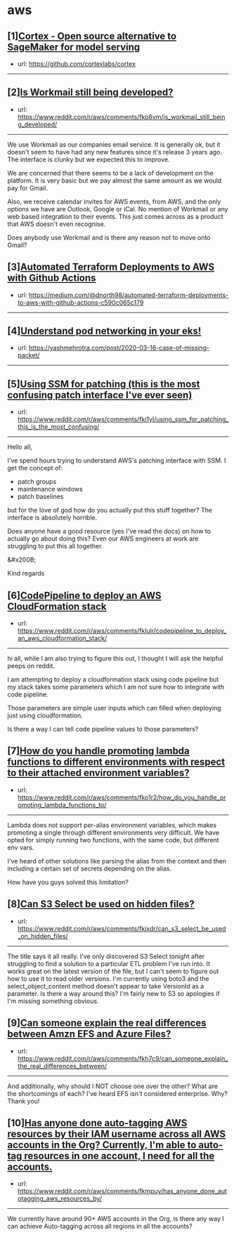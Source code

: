 # aws
## [1][Cortex - Open source alternative to SageMaker for model serving](https://www.reddit.com/r/aws/comments/fkmpnr/cortex_open_source_alternative_to_sagemaker_for/)
- url: https://github.com/cortexlabs/cortex
---

## [2][Is Workmail still being developed?](https://www.reddit.com/r/aws/comments/fko8vm/is_workmail_still_being_developed/)
- url: https://www.reddit.com/r/aws/comments/fko8vm/is_workmail_still_being_developed/
---
We use Workmail as our companies email service. It is generally ok, but it doesn't seem to have had any new features since it's release 3 years ago. The interface is clunky but we expected this to improve. 

We are concerned that there seems to be a lack of development on the platform. It is very basic but we pay almost the same amount as we would pay for Gmail. 

Also, we receive calendar invites for AWS events, from AWS, and the only options we have are Outlook, Google or iCal.  No mention of Workmail or any web based integration to their events. This just comes across as a product that AWS doesn't even recognise.

Does anybody use Workmail and is there any reason not to move onto Gmail?
## [3][Automated Terraform Deployments to AWS with Github Actions](https://www.reddit.com/r/aws/comments/fkcqi3/automated_terraform_deployments_to_aws_with/)
- url: https://medium.com/@dnorth98/automated-terraform-deployments-to-aws-with-github-actions-c590c065c179
---

## [4][Understand pod networking in your eks!](https://www.reddit.com/r/aws/comments/fkmm7i/understand_pod_networking_in_your_eks/)
- url: https://yashmehrotra.com/post/2020-03-16-case-of-missing-packet/
---

## [5][Using SSM for patching (this is the most confusing patch interface I've ever seen)](https://www.reddit.com/r/aws/comments/fki1yl/using_ssm_for_patching_this_is_the_most_confusing/)
- url: https://www.reddit.com/r/aws/comments/fki1yl/using_ssm_for_patching_this_is_the_most_confusing/
---
Hello all,

 I've spend hours trying to understand AWS's patching interface with SSM. I get the concept of:

* patch groups
* maintenance windows
* patch baselines

but for the love of god how do you actually put this stuff together?  The interface is absolutely horrible. 

Does anyone have a good resource (yes I've read the docs) on how to actually go about doing this? Even our AWS engineers at work are struggling to put this all together. 

&amp;#x200B;

Kind regards
## [6][CodePipeline to deploy an AWS CloudFormation stack](https://www.reddit.com/r/aws/comments/fklulr/codepipeline_to_deploy_an_aws_cloudformation_stack/)
- url: https://www.reddit.com/r/aws/comments/fklulr/codepipeline_to_deploy_an_aws_cloudformation_stack/
---
hi all, while I am also trying to figure this out, I thought I will ask the helpful peeps on reddit.

I am attempting to deploy a cloudformation stack using code pipeline but my stack takes some parameters which I am not sure how to integrate with code pipeline.

Those parameters are simple user inputs which can filled when deploying just using cloudformation.

Is there a way I can tell code pipeline values to those parameters?
## [7][How do you handle promoting lambda functions to different environments with respect to their attached environment variables?](https://www.reddit.com/r/aws/comments/fko1r2/how_do_you_handle_promoting_lambda_functions_to/)
- url: https://www.reddit.com/r/aws/comments/fko1r2/how_do_you_handle_promoting_lambda_functions_to/
---
Lambda does not support per-alias environment variables, which makes promoting a single through different environments very difficult. We have opted for simply running two functions, with the same code, but different env vars.

I've heard of other solutions like parsing the alias from the context and then including a certain set of secrets depending on the alias.

How have you guys solved this limitation?
## [8][Can S3 Select be used on hidden files?](https://www.reddit.com/r/aws/comments/fkjxdr/can_s3_select_be_used_on_hidden_files/)
- url: https://www.reddit.com/r/aws/comments/fkjxdr/can_s3_select_be_used_on_hidden_files/
---
The title says it all really.  I've only discovered S3 Select tonight after struggling to find a solution to a particular ETL problem I've run into.  It works great on the latest version of the file,  but I can't seem to figure out how to use it to read older versions.  I'm currently using boto3 and the select\_object\_content method doesn't appear to take VersionId as a parameter.  Is there a way around this?  I'm fairly new to S3 so apologies if I'm missing something obvious.
## [9][Can someone explain the real differences between Amzn EFS and Azure Files?](https://www.reddit.com/r/aws/comments/fkh7c9/can_someone_explain_the_real_differences_between/)
- url: https://www.reddit.com/r/aws/comments/fkh7c9/can_someone_explain_the_real_differences_between/
---
And additionally, why should I NOT choose one over the other? What are the shortcomings of each? I've heard EFS isn't considered enterprise. Why? Thank you!
## [10][Has anyone done auto-tagging AWS resources by their IAM username across all AWS accounts in the Org? Currently, I'm able to auto-tag resources in one account, I need for all the accounts.](https://www.reddit.com/r/aws/comments/fkmpuy/has_anyone_done_autotagging_aws_resources_by/)
- url: https://www.reddit.com/r/aws/comments/fkmpuy/has_anyone_done_autotagging_aws_resources_by/
---
We currently have around 90+ AWS accounts in the Org, is there any way I can achieve Auto-tagging across all regions in all the accounts?
